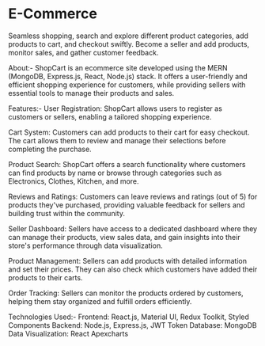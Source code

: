 # E-Commerce
Seamless shopping, search and explore different product categories, add products to cart, and checkout swiftly.
Become a seller and add products, monitor sales, and gather customer feedback.


About:-
ShopCart is an ecommerce site developed using the MERN (MongoDB, Express.js, React, Node.js) stack. It offers a user-friendly and efficient shopping experience for customers, while providing sellers with essential tools to manage their products and sales.

Features:-
User Registration: ShopCart allows users to register as customers or sellers, enabling a tailored shopping experience.

Cart System: Customers can add products to their cart for easy checkout. The cart allows them to review and manage their selections before completing the purchase.

Product Search: ShopCart offers a search functionality where customers can find products by name or browse through categories such as Electronics, Clothes, Kitchen, and more.

Reviews and Ratings: Customers can leave reviews and ratings (out of 5) for products they've purchased, providing valuable feedback for sellers and building trust within the community.

Seller Dashboard: Sellers have access to a dedicated dashboard where they can manage their products, view sales data, and gain insights into their store's performance through data visualization.

Product Management: Sellers can add products with detailed information and set their prices. They can also check which customers have added their products to their carts.

Order Tracking: Sellers can monitor the products ordered by customers, helping them stay organized and fulfill orders efficiently.

Technologies Used:-
Frontend: React.js, Material UI, Redux Toolkit, Styled Components
Backend: Node.js, Express.js, JWT Token
Database: MongoDB
Data Visualization: React Apexcharts
